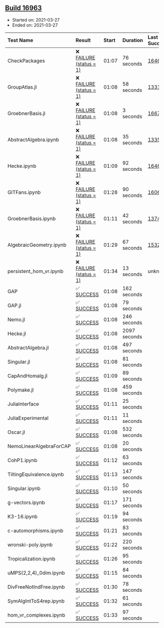 ## [Build 16963](https://oscarci.mathematik.uni-kl.de/job/oscar/16963/)

* Started on: 2021-03-27
* Ended on: 2021-03-27

| Test Name    | Result | Start | Duration | Last Success | First Failure |
|:-------------|:-------|:------|:---------|:-------------|:--------------|
| CheckPackages | ❌ [FAILURE (status = 1)](https://oscarci.mathematik.uni-kl.de/job/oscar/16963/artifact/logs/build-16963/CheckPackages.log) | 01:07 | 76 seconds | [16463](https://oscarci.mathematik.uni-kl.de/job/oscar/16463/) | [16464](https://oscarci.mathematik.uni-kl.de/job/oscar/16464/) |
| GroupAtlas.jl | ❌ [FAILURE (status = 1)](https://oscarci.mathematik.uni-kl.de/job/oscar/16963/artifact/logs/build-16963/GroupAtlas.jl.log) | 01:08 | 58 seconds | [13311](https://oscarci.mathematik.uni-kl.de/job/oscar/13311/) | [13312](https://oscarci.mathematik.uni-kl.de/job/oscar/13312/) |
| GroebnerBasis.jl | ❌ [FAILURE (status = 1)](https://oscarci.mathematik.uni-kl.de/job/oscar/16963/artifact/logs/build-16963/GroebnerBasis.jl.log) | 01:08 | 3 seconds | [16676](https://oscarci.mathematik.uni-kl.de/job/oscar/16676/) | [16677](https://oscarci.mathematik.uni-kl.de/job/oscar/16677/) |
| AbstractAlgebra.ipynb | ❌ [FAILURE (status = 1)](https://oscarci.mathematik.uni-kl.de/job/oscar/16963/artifact/logs/build-16963/AbstractAlgebra.ipynb.log) | 01:08 | 35 seconds | [13355](https://oscarci.mathematik.uni-kl.de/job/oscar/13355/) | [13356](https://oscarci.mathematik.uni-kl.de/job/oscar/13356/) |
| Hecke.ipynb | ❌ [FAILURE (status = 1)](https://oscarci.mathematik.uni-kl.de/job/oscar/16963/artifact/logs/build-16963/Hecke.ipynb.log) | 01:09 | 92 seconds | [16463](https://oscarci.mathematik.uni-kl.de/job/oscar/16463/) | [16464](https://oscarci.mathematik.uni-kl.de/job/oscar/16464/) |
| GITFans.ipynb | ❌ [FAILURE (status = 1)](https://oscarci.mathematik.uni-kl.de/job/oscar/16963/artifact/logs/build-16963/GITFans.ipynb.log) | 01:28 | 90 seconds | [16068](https://oscarci.mathematik.uni-kl.de/job/oscar/16068/) | [16069](https://oscarci.mathematik.uni-kl.de/job/oscar/16069/) |
| GroebnerBasis.ipynb | ❌ [FAILURE (status = 1)](https://oscarci.mathematik.uni-kl.de/job/oscar/16963/artifact/logs/build-16963/GroebnerBasis.ipynb.log) | 01:11 | 42 seconds | [13748](https://oscarci.mathematik.uni-kl.de/job/oscar/13748/) | [13749](https://oscarci.mathematik.uni-kl.de/job/oscar/13749/) |
| AlgebraicGeometry.ipynb | ❌ [FAILURE (status = 1)](https://oscarci.mathematik.uni-kl.de/job/oscar/16963/artifact/logs/build-16963/AlgebraicGeometry.ipynb.log) | 01:29 | 67 seconds | [15322](https://oscarci.mathematik.uni-kl.de/job/oscar/15322/) | [15323](https://oscarci.mathematik.uni-kl.de/job/oscar/15323/) |
| persistent_hom_vr.ipynb | ❌ [FAILURE (status = 1)](https://oscarci.mathematik.uni-kl.de/job/oscar/16963/artifact/logs/build-16963/persistent_hom_vr.ipynb.log) | 01:34 | 13 seconds | unknown | unknown |
| GAP | ✅ [SUCCESS](https://oscarci.mathematik.uni-kl.de/job/oscar/16963/artifact/logs/build-16963/GAP.log) | 01:08 | 162 seconds |  |  |
| GAP.jl | ✅ [SUCCESS](https://oscarci.mathematik.uni-kl.de/job/oscar/16963/artifact/logs/build-16963/GAP.jl.log) | 01:08 | 79 seconds |  |  |
| Nemo.jl | ✅ [SUCCESS](https://oscarci.mathematik.uni-kl.de/job/oscar/16963/artifact/logs/build-16963/Nemo.jl.log) | 01:08 | 246 seconds |  |  |
| Hecke.jl | ✅ [SUCCESS](https://oscarci.mathematik.uni-kl.de/job/oscar/16963/artifact/logs/build-16963/Hecke.jl.log) | 01:08 | 2097 seconds |  |  |
| AbstractAlgebra.jl | ✅ [SUCCESS](https://oscarci.mathematik.uni-kl.de/job/oscar/16963/artifact/logs/build-16963/AbstractAlgebra.jl.log) | 01:08 | 497 seconds |  |  |
| Singular.jl | ✅ [SUCCESS](https://oscarci.mathematik.uni-kl.de/job/oscar/16963/artifact/logs/build-16963/Singular.jl.log) | 01:08 | 81 seconds |  |  |
| CapAndHomalg.jl | ✅ [SUCCESS](https://oscarci.mathematik.uni-kl.de/job/oscar/16963/artifact/logs/build-16963/CapAndHomalg.jl.log) | 01:09 | 89 seconds |  |  |
| Polymake.jl | ✅ [SUCCESS](https://oscarci.mathematik.uni-kl.de/job/oscar/16963/artifact/logs/build-16963/Polymake.jl.log) | 01:08 | 459 seconds |  |  |
| JuliaInterface | ✅ [SUCCESS](https://oscarci.mathematik.uni-kl.de/job/oscar/16963/artifact/logs/build-16963/JuliaInterface.log) | 01:11 | 25 seconds |  |  |
| JuliaExperimental | ✅ [SUCCESS](https://oscarci.mathematik.uni-kl.de/job/oscar/16963/artifact/logs/build-16963/JuliaExperimental.log) | 01:11 | 11 seconds |  |  |
| Oscar.jl | ✅ [SUCCESS](https://oscarci.mathematik.uni-kl.de/job/oscar/16963/artifact/logs/build-16963/Oscar.jl.log) | 01:08 | 532 seconds |  |  |
| NemoLinearAlgebraForCAP | ✅ [SUCCESS](https://oscarci.mathematik.uni-kl.de/job/oscar/16963/artifact/logs/build-16963/NemoLinearAlgebraForCAP.log) | 01:08 | 20 seconds |  |  |
| CohP1.ipynb | ✅ [SUCCESS](https://oscarci.mathematik.uni-kl.de/job/oscar/16963/artifact/logs/build-16963/CohP1.ipynb.log) | 01:12 | 63 seconds |  |  |
| TiltingEquivalence.ipynb | ✅ [SUCCESS](https://oscarci.mathematik.uni-kl.de/job/oscar/16963/artifact/logs/build-16963/TiltingEquivalence.ipynb.log) | 01:13 | 147 seconds |  |  |
| Singular.ipynb | ✅ [SUCCESS](https://oscarci.mathematik.uni-kl.de/job/oscar/16963/artifact/logs/build-16963/Singular.ipynb.log) | 01:10 | 50 seconds |  |  |
| g-vectors.ipynb | ✅ [SUCCESS](https://oscarci.mathematik.uni-kl.de/job/oscar/16963/artifact/logs/build-16963/g-vectors.ipynb.log) | 01:17 | 171 seconds |  |  |
| K3-16.ipynb | ✅ [SUCCESS](https://oscarci.mathematik.uni-kl.de/job/oscar/16963/artifact/logs/build-16963/K3-16.ipynb.log) | 01:19 | 94 seconds |  |  |
| c-automorphisms.ipynb | ✅ [SUCCESS](https://oscarci.mathematik.uni-kl.de/job/oscar/16963/artifact/logs/build-16963/c-automorphisms.ipynb.log) | 01:21 | 83 seconds |  |  |
| wronski-poly.ipynb | ✅ [SUCCESS](https://oscarci.mathematik.uni-kl.de/job/oscar/16963/artifact/logs/build-16963/wronski-poly.ipynb.log) | 01:22 | 220 seconds |  |  |
| Tropicalization.ipynb | ✅ [SUCCESS](https://oscarci.mathematik.uni-kl.de/job/oscar/16963/artifact/logs/build-16963/Tropicalization.ipynb.log) | 01:26 | 95 seconds |  |  |
| uMPS(2,2,4)_0dim.ipynb | ✅ [SUCCESS](https://oscarci.mathematik.uni-kl.de/job/oscar/16963/artifact/logs/build-16963/uMPS-2-2-4-_0dim.ipynb.log) | 01:15 | 84 seconds |  |  |
| DivFreeNotIndFree.ipynb | ✅ [SUCCESS](https://oscarci.mathematik.uni-kl.de/job/oscar/16963/artifact/logs/build-16963/DivFreeNotIndFree.ipynb.log) | 01:30 | 78 seconds |  |  |
| SymAlgIntToS4rep.ipynb | ✅ [SUCCESS](https://oscarci.mathematik.uni-kl.de/job/oscar/16963/artifact/logs/build-16963/SymAlgIntToS4rep.ipynb.log) | 01:32 | 61 seconds |  |  |
| hom_vr_complexes.ipynb | ✅ [SUCCESS](https://oscarci.mathematik.uni-kl.de/job/oscar/16963/artifact/logs/build-16963/hom_vr_complexes.ipynb.log) | 01:33 | 97 seconds |  |  |

